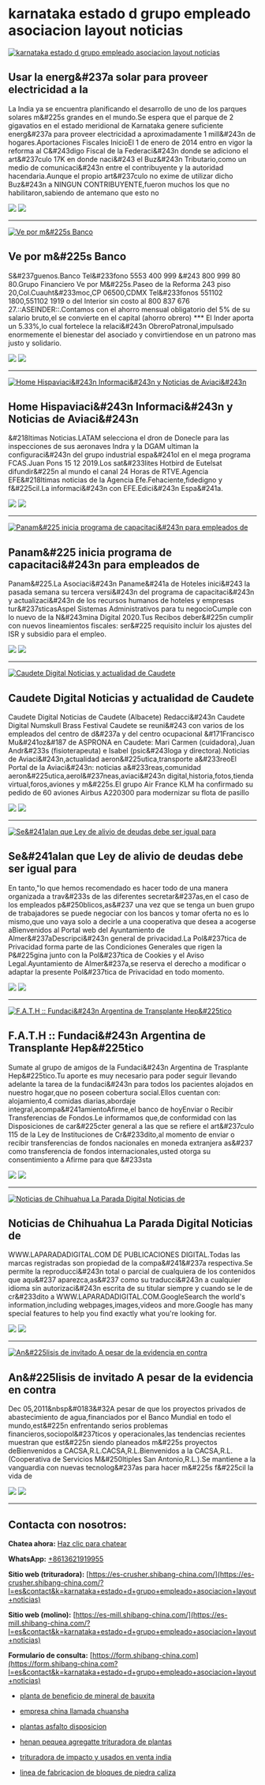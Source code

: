 # karnataka estado d grupo empleado asociacion layout noticias

<a href="https://swt.shibang-china.com/?l=es&img&k=karnataka+estado+d+grupo+empleado+asociacion+layout+noticias" target="_blank">![karnataka estado d grupo empleado asociacion layout noticias](http://static.shibang-china.com/all-800x300/1215.jpg)</a>

## Usar la energ&#237a solar para proveer electricidad a la
La India ya se encuentra planificando el desarrollo de uno de los parques solares m&#225s grandes en el mundo.Se espera que el parque de 2 gigavatios en el estado meridional de Karnataka genere suficiente energ&#237a para proveer electricidad a aproximadamente 1 mill&#243n de hogares.Aportaciones Fiscales InicioEl 1 de enero de 2014 entro en vigor la reforma al C&#243digo Fiscal de la Federaci&#243n donde se adiciono el art&#237culo 17K en donde naci&#243 el Buz&#243n Tributario,como un medio de comunicaci&#243n entre el contribuyente y la autoridad hacendaria.Aunque el propio art&#237culo no exime de utilizar dicho Buz&#243n a NINGUN CONTRIBUYENTE,fueron muchos los que no habilitaron,sabiendo de antemano que esto no


<a href="https://whatsapp.shibangsoft.com/WhatsApp.php" target="_blank" title="WhatsApp">![](http://static.shibang-china.com/icon/whatsapp.png)</a> <a href="https://swt.shibang-china.com/?l=es&icon&k=karnataka+estado+d+grupo+empleado+asociacion+layout+noticias" target="_blank">![](http://static.shibang-china.com/icon/chat-es.png)</a>

---

<a href="https://swt.shibang-china.com/?l=es&img&k=karnataka+estado+d+grupo+empleado+asociacion+layout+noticias" target="_blank">![Ve por m&#225s Banco](http://static.shibang-china.com/all-800x300/1150.jpg)</a>

## Ve por m&#225s Banco
S&#237guenos.Banco Tel&#233fono 5553 400 999 &#243 800 999 80 80.Grupo Financiero Ve por M&#225s.Paseo de la Reforma 243 piso 20,Col.Cuauht&#233moc,CP 06500,CDMX Tel&#233fonos 551102 1800,551102 1919 o del Interior sin costo al 800 837 676 27.::ASEINDER::.Contamos con el ahorro mensual obligatorio del 5% de su salario bruto,el se convierte en el capital (ahorro obrero) *** El Inder aporta un 5.33%,lo cual fortelece la relaci&#243n ObreroPatronal,impulsado enormemente el bienestar del asociado y convirtiendose en un patrono mas justo y solidario.


<a href="https://whatsapp.shibangsoft.com/WhatsApp.php" target="_blank" title="WhatsApp">![](http://static.shibang-china.com/icon/whatsapp.png)</a> <a href="https://swt.shibang-china.com/?l=es&icon&k=karnataka+estado+d+grupo+empleado+asociacion+layout+noticias" target="_blank">![](http://static.shibang-china.com/icon/chat-es.png)</a>

---

<a href="https://swt.shibang-china.com/?l=es&img&k=karnataka+estado+d+grupo+empleado+asociacion+layout+noticias" target="_blank">![Home Hispaviaci&#243n Informaci&#243n y Noticias de Aviaci&#243n](http://static.shibang-china.com/all-800x300/1238.jpg)</a>

## Home Hispaviaci&#243n Informaci&#243n y Noticias de Aviaci&#243n
&#218ltimas Noticias.LATAM selecciona el dron de Donecle para las inspecciones de sus aeronaves Indra y la DGAM ultiman la configuraci&#243n del grupo industrial espa&#241ol en el mega programa FCAS.Juan Pons 15 12 2019.Los sat&#233lites Hotbird de Eutelsat difundir&#225n al mundo el canal 24 Horas de RTVE.Agencia EFE&#218ltimas noticias de la Agencia Efe.Fehaciente,fidedigno y f&#225cil.La informaci&#243n con EFE.Edici&#243n Espa&#241a.


<a href="https://whatsapp.shibangsoft.com/WhatsApp.php" target="_blank" title="WhatsApp">![](http://static.shibang-china.com/icon/whatsapp.png)</a> <a href="https://swt.shibang-china.com/?l=es&icon&k=karnataka+estado+d+grupo+empleado+asociacion+layout+noticias" target="_blank">![](http://static.shibang-china.com/icon/chat-es.png)</a>

---

<a href="https://swt.shibang-china.com/?l=es&img&k=karnataka+estado+d+grupo+empleado+asociacion+layout+noticias" target="_blank">![Panam&#225 inicia programa de capacitaci&#243n para empleados de](http://static.shibang-china.com/all-800x300/35.jpg)</a>

## Panam&#225 inicia programa de capacitaci&#243n para empleados de
Panam&#225.La Asociaci&#243n Paname&#241a de Hoteles inici&#243 la pasada semana su tercera versi&#243n del programa de capacitaci&#243n y actualizaci&#243n de los recursos humanos de hoteles y empresas tur&#237sticasAspel Sistemas Administrativos para tu negocioCumple con lo nuevo de la N&#243mina Digital 2020.Tus Recibos deber&#225n cumplir con nuevos lineamientos fiscales: ser&#225 requisito incluir los ajustes del ISR y subsidio para el empleo.


<a href="https://whatsapp.shibangsoft.com/WhatsApp.php" target="_blank" title="WhatsApp">![](http://static.shibang-china.com/icon/whatsapp.png)</a> <a href="https://swt.shibang-china.com/?l=es&icon&k=karnataka+estado+d+grupo+empleado+asociacion+layout+noticias" target="_blank">![](http://static.shibang-china.com/icon/chat-es.png)</a>

---

<a href="https://swt.shibang-china.com/?l=es&img&k=karnataka+estado+d+grupo+empleado+asociacion+layout+noticias" target="_blank">![Caudete Digital Noticias y actualidad de Caudete](http://static.shibang-china.com/all-800x300/539.jpg)</a>

## Caudete Digital Noticias y actualidad de Caudete
Caudete Digital Noticias de Caudete (Albacete) Redacci&#243n Caudete Digital Numskull Brass Festival Caudete se reuni&#243 con varios de los empleados del centro de d&#237a y del centro ocupacional &#171Francisco Mu&#241oz&#187 de ASPRONA en Caudete: Mari Carmen (cuidadora),Juan Andr&#233s (fisioterapeuta) e Isabel (psic&#243loga y directora).Noticias de Aviaci&#243n,actualidad aeron&#225utica,transporte a&#233reoEl Portal de la Aviaci&#243n: noticias a&#233reas,comunidad aeron&#225utica,aerol&#237neas,aviaci&#243n digital,historia,fotos,tienda virtual,foros,aviones y m&#225s.El grupo Air France KLM ha confirmado su pedido de 60 aviones Airbus A220300 para modernizar su flota de pasillo


<a href="https://whatsapp.shibangsoft.com/WhatsApp.php" target="_blank" title="WhatsApp">![](http://static.shibang-china.com/icon/whatsapp.png)</a> <a href="https://swt.shibang-china.com/?l=es&icon&k=karnataka+estado+d+grupo+empleado+asociacion+layout+noticias" target="_blank">![](http://static.shibang-china.com/icon/chat-es.png)</a>

---

<a href="https://swt.shibang-china.com/?l=es&img&k=karnataka+estado+d+grupo+empleado+asociacion+layout+noticias" target="_blank">![Se&#241alan que Ley de alivio de deudas debe ser igual para](http://static.shibang-china.com/all-800x300/142.jpg)</a>

## Se&#241alan que Ley de alivio de deudas debe ser igual para
En tanto,"lo que hemos recomendado es hacer todo de una manera organizada a trav&#233s de las diferentes secretar&#237as,en el caso de los empleados p&#250blicos,as&#237 una vez que se tenga un buen grupo de trabajadores se puede negociar con los bancos y tomar oferta no es lo mismo,que uno vaya solo a decirle a una cooperativa que desea a acogerse aBienvenidos al Portal web del Ayuntamiento de Almer&#237aDescripci&#243n general de privacidad.La Pol&#237tica de Privacidad forma parte de las Condiciones Generales que rigen la P&#225gina junto con la Pol&#237tica de Cookies y el Aviso Legal.Ayuntamiento de Almer&#237a,se reserva el derecho a modificar o adaptar la presente Pol&#237tica de Privacidad en todo momento.


<a href="https://whatsapp.shibangsoft.com/WhatsApp.php" target="_blank" title="WhatsApp">![](http://static.shibang-china.com/icon/whatsapp.png)</a> <a href="https://swt.shibang-china.com/?l=es&icon&k=karnataka+estado+d+grupo+empleado+asociacion+layout+noticias" target="_blank">![](http://static.shibang-china.com/icon/chat-es.png)</a>

---

<a href="https://swt.shibang-china.com/?l=es&img&k=karnataka+estado+d+grupo+empleado+asociacion+layout+noticias" target="_blank">![F.A.T.H :: Fundaci&#243n Argentina de Transplante Hep&#225tico](http://static.shibang-china.com/all-800x300/1071.jpg)</a>

## F.A.T.H :: Fundaci&#243n Argentina de Transplante Hep&#225tico
Sumate al grupo de amigos de la Fundaci&#243n Argentina de Trasplante Hep&#225tico.Tu aporte es muy necesario para poder seguir llevando adelante la tarea de la fundaci&#243n para todos los pacientes alojados en nuestro hogar,que no poseen cobertura social.Ellos cuentan con: alojamiento,4 comidas diarias,abordaje integral,acompa&#241amientoAfirme,el banco de hoyEnviar o Recibir Transferencias de Fondos.Le informamos que,de conformidad con las Disposiciones de car&#225cter general a las que se refiere el art&#237culo 115 de la Ley de Instituciones de Cr&#233dito,al momento de enviar o recibir transferencias de fondos nacionales en moneda extranjera as&#237 como transferencia de fondos internacionales,usted otorga su consentimiento a Afirme para que &#233sta


<a href="https://whatsapp.shibangsoft.com/WhatsApp.php" target="_blank" title="WhatsApp">![](http://static.shibang-china.com/icon/whatsapp.png)</a> <a href="https://swt.shibang-china.com/?l=es&icon&k=karnataka+estado+d+grupo+empleado+asociacion+layout+noticias" target="_blank">![](http://static.shibang-china.com/icon/chat-es.png)</a>

---

<a href="https://swt.shibang-china.com/?l=es&img&k=karnataka+estado+d+grupo+empleado+asociacion+layout+noticias" target="_blank">![Noticias de Chihuahua La Parada Digital Noticias de](http://static.shibang-china.com/all-800x300/1363.jpg)</a>

## Noticias de Chihuahua La Parada Digital Noticias de
WWW.LAPARADADIGITAL.COM DE PUBLICACIONES DIGITAL.Todas las marcas registradas son propiedad de la compa&#241&#237a respectiva.Se permite la reproducci&#243n total o parcial de cualquiera de los contenidos que aqu&#237 aparezca,as&#237 como su traducci&#243n a cualquier idioma sin autorizaci&#243n escrita de su titular siempre y cuando se le de cr&#233dito a WWW.LAPARADADIGITAL.COM.GoogleSearch the world's information,including webpages,images,videos and more.Google has many special features to help you find exactly what you're looking for.


<a href="https://whatsapp.shibangsoft.com/WhatsApp.php" target="_blank" title="WhatsApp">![](http://static.shibang-china.com/icon/whatsapp.png)</a> <a href="https://swt.shibang-china.com/?l=es&icon&k=karnataka+estado+d+grupo+empleado+asociacion+layout+noticias" target="_blank">![](http://static.shibang-china.com/icon/chat-es.png)</a>

---

<a href="https://swt.shibang-china.com/?l=es&img&k=karnataka+estado+d+grupo+empleado+asociacion+layout+noticias" target="_blank">![An&#225lisis de invitado A pesar de la evidencia en contra](http://static.shibang-china.com/all-800x300/350.jpg)</a>

## An&#225lisis de invitado A pesar de la evidencia en contra
Dec 05,2011&nbsp&#0183&#32A pesar de que los proyectos privados de abastecimiento de agua,financiados por el Banco Mundial en todo el mundo,est&#225n enfrentando serios problemas financieros,sociopol&#237ticos y operacionales,las tendencias recientes muestran que est&#225n siendo planeados m&#225s proyectos deBienvenidos a CACSA,R.L.CACSA,R.L.Bienvenidos a la CACSA,R.L.(Cooperativa de Servicios M&#250ltiples San Antonio,R.L.).Se mantiene a la vanguardia con nuevas tecnolog&#237as para hacer m&#225s f&#225cil la vida de


<a href="https://whatsapp.shibangsoft.com/WhatsApp.php" target="_blank" title="WhatsApp">![](http://static.shibang-china.com/icon/whatsapp.png)</a> <a href="https://swt.shibang-china.com/?l=es&icon&k=karnataka+estado+d+grupo+empleado+asociacion+layout+noticias" target="_blank">![](http://static.shibang-china.com/icon/chat-es.png)</a>

---
## Contacta con nosotros:

**Chatea ahora:** [Haz clic para chatear](https://swt.shibang-china.com?l=es&contact&k=karnataka+estado+d+grupo+empleado+asociacion+layout+noticias)

**WhatsApp:**  [+8613621919955](https://whatsapp.shibangsoft.com/WhatsApp.php)

**Sitio web (trituradora):** [https://es-crusher.shibang-china.com/](https://es-crusher.shibang-china.com/?l=es&contact&k=karnataka+estado+d+grupo+empleado+asociacion+layout+noticias)

**Sitio web (molino):** [https://es-mill.shibang-china.com/](https://es-mill.shibang-china.com/?l=es&contact&k=karnataka+estado+d+grupo+empleado+asociacion+layout+noticias)

**Formulario de consulta:** [https://form.shibang-china.com](https://form.shibang-china.com?l=es&contact&k=karnataka+estado+d+grupo+empleado+asociacion+layout+noticias)

* [planta de beneficio de mineral de bauxita](../76/planta%20de%20beneficio%20de%20mineral%20de%20bauxita.md)

* [empresa china llamada chuansha](../69/empresa%20china%20llamada%20chuansha.md)

* [plantas asfalto disposicion](../74/plantas%20asfalto%20disposicion.md)

* [henan pequea agregatte trituradora de plantas](../70/henan%20pequea%20agregatte%20trituradora%20de%20plantas.md)

* [trituradora de impacto y usados en venta india](../71/trituradora%20de%20impacto%20y%20usados%20en%20venta%20india.md)

* [linea de fabricacion de bloques de piedra caliza](../80/linea%20de%20fabricacion%20de%20bloques%20de%20piedra%20caliza.md)